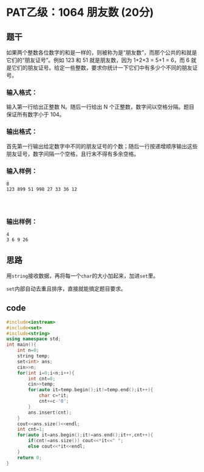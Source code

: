 # PAT乙级：**1064** **朋友数** **(20分)**

## 题干

如果两个整数各位数字的和是一样的，则被称为是“朋友数”，而那个公共的和就是它们的“朋友证号”。例如 123 和 51 就是朋友数，因为 1+2+3 = 5+1 = 6，而 6 就是它们的朋友证号。给定一些整数，要求你统计一下它们中有多少个不同的朋友证号。

### 输入格式：

输入第一行给出正整数 N。随后一行给出 N 个正整数，数字间以空格分隔。题目保证所有数字小于 104。

### 输出格式：

首先第一行输出给定数字中不同的朋友证号的个数；随后一行按递增顺序输出这些朋友证号，数字间隔一个空格，且行末不得有多余空格。

### 输入样例：

```in
8
123 899 51 998 27 33 36 12

      
    
```

### 输出样例：

```out
4
3 6 9 26
```

## 思路

用`string`接收数据，再将每一个`char`的大小加起来，加进`set`里。

`set`内部自动去重且排序，直接就能搞定题目要求。

## code

```c++
#include<iostream>
#include<set>
#include<string>
using namespace std;
int main(){
	int n=0;
	string temp;
	set<int> ans;
	cin>>n;
	for(int i=0;i<n;i++){
		int cnt=0;
		cin>>temp;
		for(auto it=temp.begin();it!=temp.end();it++){
			char c=*it;
			cnt+=c-'0';
		}
		ans.insert(cnt);
	}
	cout<<ans.size()<<endl;
	int cnt=1;
	for(auto it=ans.begin();it!=ans.end();it++,cnt++){
		if(cnt!=ans.size()) cout<<*it<<" ";
		else cout<<*it<<endl;
	}
	return 0;
}
```




